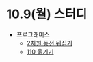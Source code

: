 # 10.9(월) 스터디

- 프로그래머스
  - [2차원 동전 뒤집기](https://school.programmers.co.kr/learn/courses/30/lessons/131703)
  - [110 옮기기](https://school.programmers.co.kr/learn/courses/30/lessons/77886)

